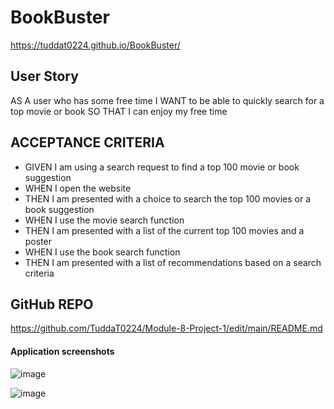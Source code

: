 # BookBuster

https://tuddat0224.github.io/BookBuster/

## User Story

AS A user who has some free time
I WANT to be able to quickly search for a top movie or book
SO THAT I can enjoy my free time


## ACCEPTANCE CRITERIA

* GIVEN I am using a search request to find a top 100 movie or book suggestion
* WHEN I open the website
* THEN I am presented with a choice to search the top 100 movies or a book suggestion
* WHEN I use the movie search function
* THEN I am presented with a list of the current top 100 movies and a poster
* WHEN I use the book search function
* THEN I am presented with a list of recommendations based on a search criteria


## GitHub REPO 

https://github.com/TuddaT0224/Module-8-Project-1/edit/main/README.md


#### Application screenshots

![image](https://user-images.githubusercontent.com/121210332/228090953-2bf8d96e-3e23-43ed-9b53-ad37cf00febf.png)

![image](https://user-images.githubusercontent.com/121210332/228090983-8b8ad5fd-c3ae-45d0-a980-fa4f3c03f4ca.png)
